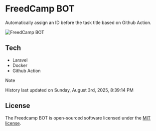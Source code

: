 # FreedCamp BOT

Automatically assign an ID before the task title based on Github Action.

![FreedCamp BOT](https://repository-images.githubusercontent.com/737932867/7d34798b-2680-471c-b089-a78a718d3d6a)

## Tech

- Laravel
- Docker
- Github Action

> [!NOTE]  
> History last updated on Sunday, August 3rd, 2025, 8:39:14 PM

## License

The Freedcamp BOT is open-sourced software licensed under the [MIT license](https://opensource.org/licenses/MIT).
